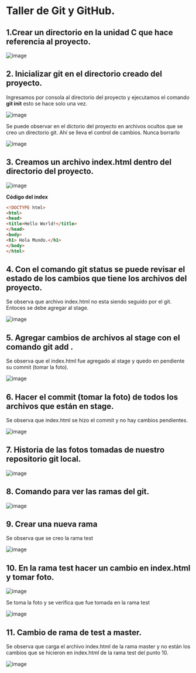 # Taller de Git y GitHub. 

## 1.Crear un directorio en la unidad C que hace referencia al proyecto. 


![image](https://user-images.githubusercontent.com/31961588/190836902-71e0e7ef-ffc6-4107-96f5-9f023c077fbc.png)

## 2. Inicializar git en el directorio creado del proyecto. 

Ingresamos por consola al directorio del proyecto y ejecutamos el comando **git init** esto se hace solo una vez.

![image](https://user-images.githubusercontent.com/31961588/190837075-f3899248-025f-426c-8a5d-78e07c68821b.png)

Se puede observar en el dictorio del proyecto en archivos ocultos que se creo un directorio git. Ahí se lleva el control de cambios. Nunca borrarlo

![image](https://user-images.githubusercontent.com/31961588/190837127-108561ea-2f32-4b97-b3cc-93be9d7c06ee.png)


## 3. Creamos un archivo index.html dentro del directorio del proyecto. 

![image](https://user-images.githubusercontent.com/31961588/190837002-cee8ac2e-0858-45c3-b357-dae3e82ff659.png)

**Código del index**

```Html
<!DOCTYPE html>
<html>
<head>
<title>Hello World!</title>
</head>
<body>
<h1> Hola Mundo.</h1>
</body>
</html>
```
## 4. Con el comando git status se puede revisar el estado de los cambios que tiene los archivos del proyecto. 

Se observa que archivo index.html no esta siendo seguido por el git. Entoces se debe agregar al stage. 

![image](https://user-images.githubusercontent.com/31961588/190837166-18a75cd6-bda8-4f1a-9858-525f23fe4d12.png)

## 5. Agregar cambios de archivos al stage con el comando git add . 

Se observa que el index.html fue agregado al stage y quedo en pendiente su commit (tomar la foto).

![image](https://user-images.githubusercontent.com/31961588/190837258-667639f9-6075-4f53-8d3e-ccf9700f2b54.png)

## 6. Hacer el commit (tomar la foto) de todos los archivos que están en stage. 

Se observa que index.html se hizo el commit y no hay cambios pendientes. 

![image](https://user-images.githubusercontent.com/31961588/190837384-5186ca32-f2ae-4f46-a5df-cadfa353a384.png)


## 7. Historia de las fotos tomadas de nuestro repositorio git local.

![image](https://user-images.githubusercontent.com/31961588/190837438-8e8967ad-4f7b-474a-b2ef-49cfb6a7a52c.png)

## 8. Comando para ver las ramas del git. 

![image](https://user-images.githubusercontent.com/31961588/190837466-58ada30b-b882-430f-8d5f-0be18158d988.png)

## 9. Crear una nueva rama

Se observa que se creo la rama test

![image](https://user-images.githubusercontent.com/31961588/190837540-3a72c462-de03-4506-beb8-2bfdef4e2545.png)

## 10. En la rama test hacer un cambio en index.html y tomar foto. 

![image](https://user-images.githubusercontent.com/31961588/190837596-8b9210e8-9e6d-44d9-b708-562a2eab2142.png)

Se toma la foto y se verifica que fue tomada en la rama test

![image](https://user-images.githubusercontent.com/31961588/190837659-4a117e46-c863-496e-8365-0594bb40d43d.png)

## 11. Cambio de rama de test a master. 

Se observa que carga el archivo index.html de la rama master y no están los cambios que se hicieron en index.html de la rama test del punto 10. 

![image](https://user-images.githubusercontent.com/31961588/190837836-28b68c4b-c609-4c1d-ad30-2df2757cb279.png)


